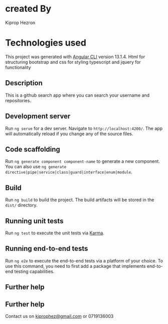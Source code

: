 # created By
Kiprop Hezron

# Technologies used
This project was generated with [Angular CLI](https://github.com/angular/angular-cli) version 13.1.4.
Html for structuring
bootstrap and css for styling
typescript and jquery for functionality

## Description
This is a github search app where you can search your username and repositories.


## Development server

Run `ng serve` for a dev server. Navigate to `http://localhost:4200/`. The app will automatically reload if you change any of the source files.

## Code scaffolding

Run `ng generate component component-name` to generate a new component. You can also use `ng generate directive|pipe|service|class|guard|interface|enum|module`.

## Build

Run `ng build` to build the project. The build artifacts will be stored in the `dist/` directory.

## Running unit tests

Run `ng test` to execute the unit tests via [Karma](https://karma-runner.github.io).

## Running end-to-end tests

Run `ng e2e` to execute the end-to-end tests via a platform of your choice. To use this command, you need to first add a package that implements end-to-end testing capabilities.

## Further help

## Further help
Contact us on kiprophez@gmail.com or 0719136003
